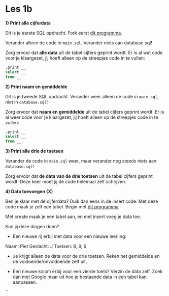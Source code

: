 # Les 1b

**1) Print alle cijferdata**

Dit is je eerste SQL opdracht. Fork eerst [dit programma](https://replit.com/@mevrHermans/Pidk-K3-M2-L1b-1).

Verander alleen de code in `main.sql`. Verander niets aan database.sql!

Zorg ervoor dat **alle data** uit de tabel cijfers geprint wordt. Er is al wat code voor je klaargezet, jij hoeft alleen op de streepjes code in te vullen:

```sql
.print __
select __
from __
```

**2) Print naam en gemiddelde**

Dit is je tweede SQL opdracht. Verander weer alleen de code in `main.sql`, niet in `database.sql`!

Zorg ervoor dat **naam en gemiddelde** uit de tabel cijfers geprint wordt. Er is al weer code voor je klaargezet, jij hoeft alleen op de streepjes code in te vullen:

```sql
.print __
select __
from __
```

**3) Print alle drie de toetsen**

Verander de code in `main.sql` weer, maar verander nog steeds niets aan `database.sql`!

Zorg ervoor dat **de data van de drie toetsen** uit de tabel cijfers geprint wordt. Deze keer moet jij de code helemaal zelf schrijven.

**4) Data toevoegen (X)**

Ben je klaar met de cijferdata? Duik dan eens in de insert code. Met deze code maak je zelf een tabel. Begin met [dit programma](https://replit.com/@mevrHermans/Pidk-K3-M2-L4b).

Met create maak je een tabel aan, en met insert voeg je data toe.

Kun jij deze dingen doen?

* Een nieuwe rij erbij met data voor een nieuwe leerling:

Naam: Piet Geslacht: J Toetsen: 8, 9, 6

* Je krijgt alleen de data voor de drie toetsen. Reken het gemiddelde en de voldoende/onvoldoende zelf uit.

* Een nieuwe kolom erbij voor een vierde toets? Verzin de data zelf. Zoek dan met Google maar uit hoe je bestaande data in een tabel kan aanpassen.

``
